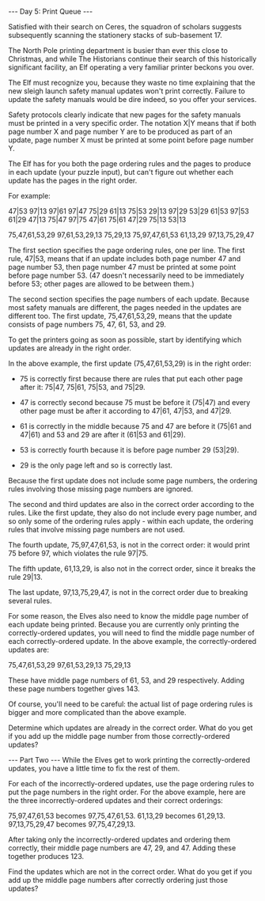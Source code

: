 --- Day 5: Print Queue ---

Satisfied with their search on Ceres, the squadron of scholars suggests
subsequently scanning the stationery stacks of sub-basement 17.

The North Pole printing department is busier than ever this close to Christmas,
and while The Historians continue their search of this historically significant
facility, an Elf operating a very familiar printer beckons you over.

The Elf must recognize you, because they waste no time explaining that the new
sleigh launch safety manual updates won't print correctly. Failure to update the
safety manuals would be dire indeed, so you offer your services.

Safety protocols clearly indicate that new pages for the safety manuals must be
printed in a very specific order. The notation X|Y means that if both page
number X and page number Y are to be produced as part of an update, page number
X must be printed at some point before page number Y.

The Elf has for you both the page ordering rules and the pages to produce in
each update (your puzzle input), but can't figure out whether each update has
the pages in the right order.

For example:

47|53
97|13
97|61
97|47
75|29
61|13
75|53
29|13
97|29
53|29
61|53
97|53
61|29
47|13
75|47
97|75
47|61
75|61
47|29
75|13
53|13

75,47,61,53,29
97,61,53,29,13
75,29,13
75,97,47,61,53
61,13,29
97,13,75,29,47

The first section specifies the page ordering rules, one per line. The first
rule, 47|53, means that if an update includes both page number 47 and page
number 53, then page number 47 must be printed at some point before page
number 53. (47 doesn't necessarily need to be immediately before 53; other pages
are allowed to be between them.)

The second section specifies the page numbers of each update. Because most
safety manuals are different, the pages needed in the updates are different
too. The first update, 75,47,61,53,29, means that the update consists of page
numbers 75, 47, 61, 53, and 29.

To get the printers going as soon as possible, start by identifying which
updates are already in the right order.

In the above example, the first update (75,47,61,53,29) is in the right order:

- 75 is correctly first because there are rules that put each other page after
  it: 75|47, 75|61, 75|53, and 75|29.

- 47 is correctly second because 75 must be before it (75|47) and every other
  page must be after it according to 47|61, 47|53, and 47|29.

- 61 is correctly in the middle because 75 and 47 are before it (75|61 and
  47|61) and 53 and 29 are after it (61|53 and 61|29).

- 53 is correctly fourth because it is before page number 29 (53|29).

- 29 is the only page left and so is correctly last.

Because the first update does not include some page numbers, the ordering rules
involving those missing page numbers are ignored.

The second and third updates are also in the correct order according to the
rules. Like the first update, they also do not include every page number, and so
only some of the ordering rules apply - within each update, the ordering rules
that involve missing page numbers are not used.

The fourth update, 75,97,47,61,53, is not in the correct order: it would print
75 before 97, which violates the rule 97|75.

The fifth update, 61,13,29, is also not in the correct order, since it breaks
the rule 29|13.

The last update, 97,13,75,29,47, is not in the correct order due to breaking
several rules.

For some reason, the Elves also need to know the middle page number of each
update being printed. Because you are currently only printing the
correctly-ordered updates, you will need to find the middle page number of each
correctly-ordered update. In the above example, the correctly-ordered updates
are:

75,47,61,53,29
97,61,53,29,13
75,29,13

These have middle page numbers of 61, 53, and 29 respectively. Adding these page
numbers together gives 143.

Of course, you'll need to be careful: the actual list of page ordering rules is
bigger and more complicated than the above example.

Determine which updates are already in the correct order. What do you get if you
add up the middle page number from those correctly-ordered updates?

--- Part Two ---
While the Elves get to work printing the correctly-ordered updates, you have a
little time to fix the rest of them.

For each of the incorrectly-ordered updates, use the page ordering rules to put
the page numbers in the right order. For the above example, here are the three
incorrectly-ordered updates and their correct orderings:

75,97,47,61,53 becomes 97,75,47,61,53.
61,13,29 becomes 61,29,13.
97,13,75,29,47 becomes 97,75,47,29,13.

After taking only the incorrectly-ordered updates and ordering them correctly,
their middle page numbers are 47, 29, and 47. Adding these together produces
123.

Find the updates which are not in the correct order. What do you get if you add
up the middle page numbers after correctly ordering just those updates?
